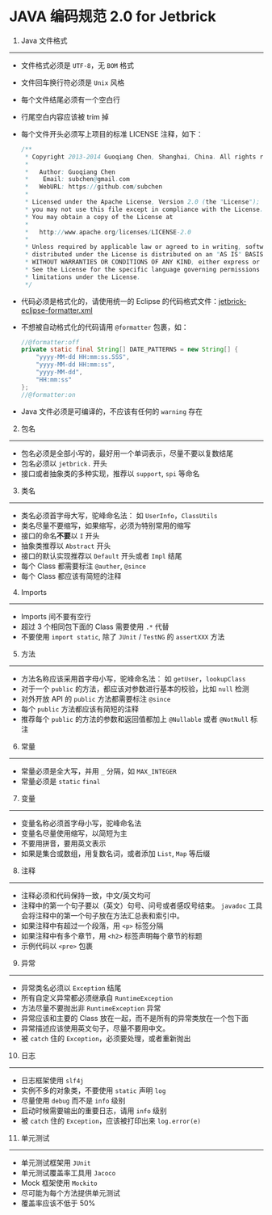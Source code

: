 JAVA 编码规范 2.0 for Jetbrick
==================================

1. Java 文件格式
----------------------

* 文件格式必须是 `UTF-8`，无 `BOM` 格式
* 文件回车换行符必须是 `Unix` 风格
* 每个文件结尾必须有一个空白行
* 行尾空白内容应该被 trim 掉
* 每个文件开头必须写上项目的标准 LICENSE 注释，如下：

    ```java
	/**
	 * Copyright 2013-2014 Guoqiang Chen, Shanghai, China. All rights reserved.
	 *
	 *   Author: Guoqiang Chen
	 *    Email: subchen@gmail.com
	 *   WebURL: https://github.com/subchen
	 *
	 * Licensed under the Apache License, Version 2.0 (the "License");
	 * you may not use this file except in compliance with the License.
	 * You may obtain a copy of the License at
	 *
	 *   http://www.apache.org/licenses/LICENSE-2.0
	 *
	 * Unless required by applicable law or agreed to in writing, software
	 * distributed under the License is distributed on an "AS IS" BASIS,
	 * WITHOUT WARRANTIES OR CONDITIONS OF ANY KIND, either express or implied.
	 * See the License for the specific language governing permissions and
	 * limitations under the License.
	 */
    ```

* 代码必须是格式化的，请使用统一的 Eclipse 的代码格式文件：[jetbrick-eclipse-formatter.xml](http://github.com/jetbrick-aggregate/raw/master/jetbrick-eclipse-formatter/src/main/resources/jetbrick-eclipse-formatter.xml)
* 不想被自动格式化的代码请用 `@formatter` 包裹，如：

    ```java
    //@formatter:off
    private static final String[] DATE_PATTERNS = new String[] { 
        "yyyy-MM-dd HH:mm:ss.SSS", 
        "yyyy-MM-dd HH:mm:ss", 
        "yyyy-MM-dd", 
        "HH:mm:ss"
    };
    //@formatter:on
    ```

* Java 文件必须是可编译的，不应该有任何的 `warning` 存在

2. 包名
---------------------

* 包名必须是全部小写的，最好用一个单词表示，尽量不要以复数结尾
* 包名必须以 `jetbrick.` 开头
* 接口或者抽象类的多种实现，推荐以 `support`, `spi` 等命名

3. 类名
---------------------

* 类名必须首字母大写，驼峰命名法： 如 `UserInfo`，`ClassUtils`
* 类名尽量不要缩写，如果缩写，必须为特别常用的缩写
* 接口的命名**不要**以 `I` 开头
* 抽象类推荐以 `Abstract` 开头
* 接口的默认实现推荐以 `Default` 开头或者 `Impl` 结尾
* 每个 Class 都需要标注 `@auther`, `@since`
* 每个 Class 都应该有简短的注释

4. Imports
---------------------

* Imports 间不要有空行
* 超过 3 个相同包下面的 Class 需要使用 `.*` 代替
* 不要使用 `import static`, 除了 `JUnit` / `TestNG` 的 `assertXXX` 方法

5. 方法
---------------------

* 方法名称应该采用首字母小写，驼峰命名法： 如 `getUser`，`lookupClass`
* 对于一个 `public` 的方法，都应该对参数进行基本的校验，比如 `null` 检测
* 对外开放 API 的 `public` 方法都需要标注 `@since`
* 每个 `public` 方法都应该有简短的注释
* 推荐每个 `public` 的方法的参数和返回值都加上 `@Nullable` 或者 `@NotNull` 标注

6. 常量
---------------------

* 常量必须是全大写，并用 `_` 分隔，如 `MAX_INTEGER`
* 常量必须是 `static` `final`

7. 变量
---------------------

* 变量名称必须首字母小写，驼峰命名法
* 变量名尽量使用缩写，以简短为主
* 不要用拼音，要用英文表示
* 如果是集合或数组，用复数名词，或者添加 `List`, `Map` 等后缀

8. 注释
---------------------

* 注释必须和代码保持一致，中文/英文均可
* 注释中的第一个句子要以（英文）句号、问号或者感叹号结束。 `javadoc` 工具会将注释中的第一个句子放在方法汇总表和索引中。
* 如果注释中有超过一个段落，用 `<p>` 标签分隔
* 如果注释中有多个章节，用 `<h2>` 标签声明每个章节的标题
* 示例代码以 `<pre>` 包裹

9. 异常
---------------------

* 异常类名必须以 `Exception` 结尾
* 所有自定义异常都必须继承自 `RuntimeException`
* 方法尽量不要抛出非 `RuntimeException` 异常
* 异常应该和主要的 Class 放在一起，而不是所有的异常类放在一个包下面
* 异常描述应该使用英文句子，尽量不要用中文。
* 被 `catch` 住的 `Exception`，必须要处理，或者重新抛出

10. 日志
---------------------

* 日志框架使用 `slf4j`
* 实例不多的对象类，不要使用 `static` 声明 `log`
* 尽量使用 `debug` 而不是 `info` 级别
* 启动时候需要输出的重要日志，请用 `info` 级别
* 被 `catch` 住的 `Exception`，应该被打印出来 `log.error(e)`


11. 单元测试
---------------------

* 单元测试框架用 `JUnit`
* 单元测试覆盖率工具用 `Jacoco`
* Mock 框架使用 `Mockito`
* 尽可能为每个方法提供单元测试
* 覆盖率应该不低于 50%


